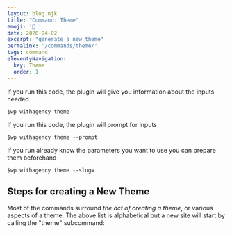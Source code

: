 ```yaml
---
layout: blog.njk
title: "Command: Theme"
emoji: '👋 '
date: 2020-04-02
excerpt: "generate a new theme"
permalink: '/commands/theme/'
tags: command
eleventyNavigation:
  key: Theme
  order: 1
---
```


If you run this code, the plugin will give you information about the inputs needed

```
$wp withagency theme
```

If you run this code, the plugin will prompt for inputs

```
$wp withagency theme --prompt
```

If you run already know the parameters you want to use you can prepare them beforehand

```
$wp withagency theme --slug=
```



## Steps for creating a New Theme
Most of the commands surround *the act of creating a theme*, or various aspects of a theme. The above list is alphabetical but a new site will start by calling the "theme" subcommand: